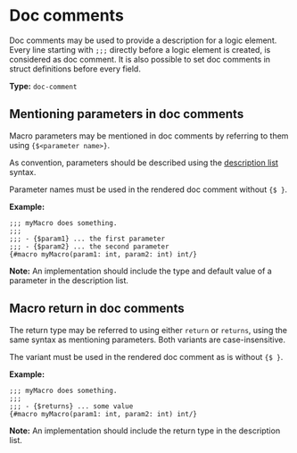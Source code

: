 # Doc comments

Doc comments may be used to provide a description for a logic element.
Every line starting with `;;;` directly before a logic element is created, is considered as doc comment.
It is also possible to set doc comments in struct definitions before every field.

**Type:** `doc-comment`

## Mentioning parameters in doc comments

Macro parameters may be mentioned in doc comments by referring to them using `{$<parameter name>}`.

As convention, parameters should be described using the [description list](/markup/blocks/indents/lists/description-list) syntax.

Parameter names must be used in the rendered doc comment without `{$ }`.

**Example:**

```
;;; myMacro does something.
;;;
;;; - {$param1} ... the first parameter
;;; - {$param2} ... the second parameter
{#macro myMacro(param1: int, param2: int) int/}
```

**Note:** An implementation should include the type and default value of a parameter in the description list.

## Macro return in doc comments

The return type may be referred to using either `return` or `returns`, using the same syntax as mentioning parameters.
Both variants are case-insensitive.

The variant must be used in the rendered doc comment as is without `{$ }`.

**Example:**

```
;;; myMacro does something.
;;;
;;; - {$returns} ... some value
{#macro myMacro(param1: int, param2: int) int/}
```

**Note:** An implementation should include the return type in the description list.
